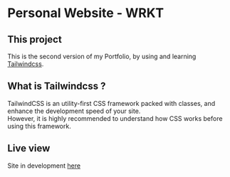 # Personal Website - WRKT
## This project
This is the second version of my Portfolio, by using and learning [Tailwindcss](https://tailwindcss.com/).  

## What is Tailwindcss ?
TailwindCSS is an utility-first CSS framework packed with classes, and enhance the development speed of your site.  
However, it is highly recommended to understand how CSS works before using this framework.  

## Live view
Site in development [here](https://wrkt.github.io/portfolio/)
 
